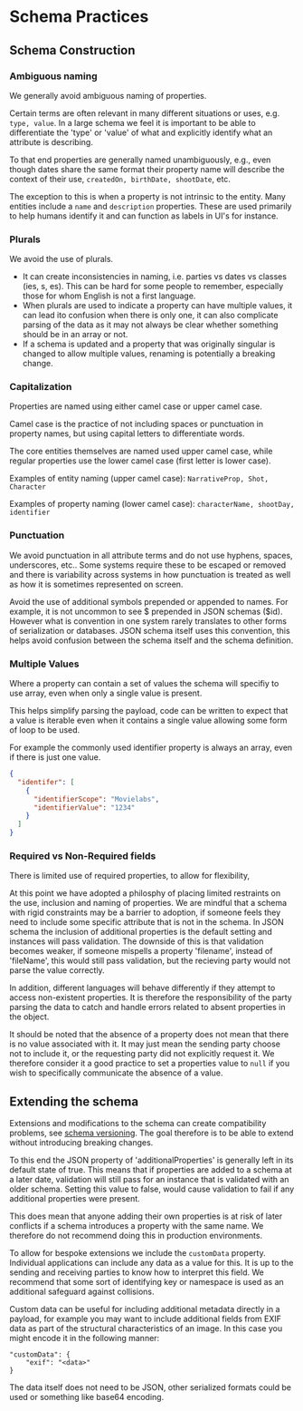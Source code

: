# Schema Practices

## Schema Construction

### **Ambiguous naming**
We generally avoid ambiguous naming of properties.

Certain terms are often relevant in many different situations or uses, e.g. ``type, value``. In a large schema we feel it is important to be able to differentiate the 'type' or 'value' of what and explicitly identify what an attribute is describing.

To that end properties are generally named unambiguously, e.g., even though dates share the same format their property name will describe the context of their use, ``createdOn, birthDate, shootDate``, etc.

The exception to this is when a property is not intrinsic to the entity. Many entities include a ``name`` and ``description`` properties. These are used primarily to help humans identify it and can function as labels in UI's for instance.

### **Plurals**
We avoid the use of plurals.

- It can create inconsistencies in naming, i.e. parties vs dates vs classes (ies, s, es). This can be hard for some people to remember, especially those for whom English is not a first language.
- When plurals are used to indicate a property can have multiple values, it can lead ito confusion when there is only one, it can also complicate parsing of the data as it may not always be clear whether something should be in an array or not.
- If a schema is updated and a property that was originally singular is changed to allow multiple values, renaming is potentially  a breaking change.

### **Capitalization**
Properties are named using either camel case or upper camel case.

Camel case is the practice of not including spaces or punctuation in property names, but using capital letters to differentiate words.

The core entities themselves are named used upper camel case, while regular properties use the lower camel case (first letter is lower case).

Examples of entity naming (upper camel case):
``NarrativeProp, Shot, Character``

Examples of property naming (lower camel case):
``characterName, shootDay, identifier``

### **Punctuation**
We avoid punctuation in all attribute terms and do not use hyphens, spaces, underscores, etc.. Some systems require these to be escaped or removed and there is variability across systems in how punctuation is treated as well as how it is sometimes represented on screen.

Avoid the use of additional symbols prepended or appended to names. For example, it is not uncommon to see $ prepended in JSON schemas ($id). However what is convention in one system rarely translates to other forms of serialization or databases. JSON schema itself uses this convention, this helps avoid confusion between the schema itself and the schema definition.

### **Multiple Values**
Where a property can contain a set of values the schema will specifiy to use array, even when only a single value is present.

This helps simplify parsing the payload, code can be written to expect that a value is iterable even when it contains a single value allowing some form of loop to be used.

For example the commonly used identifier property is always an array, even if there is just one value.
```json
{
  "identifer": [
    {
      "identifierScope": "Movielabs",
      "identifierValue": "1234"
    }
  ]
}
```


### Required vs Non-Required fields
There is limited use of required properties, to allow for flexibility,

At this point we have adopted a philosphy of placing limited restraints on the use, inclusion and naming of properties. We are mindful that a schema with rigid constraints may be a barrier to adoption, if someone feels they need to include some specific attribute that is not in the schema. In JSON schema the inclusion of additional properties is the default setting and instances will pass validation. The downside of this is that validation becomes weaker, if someone mispells a property 'filename', instead of 'fileName', this would still pass validation, but the recieving party would not parse the value correctly.

In addition, different languages will behave differently if they attempt to access non-existent properties. It is therefore the responsibility of the party parsing the data to catch and handle errors related to absent properties in the object.

It should be noted that the absence of a property does not mean that there is no value associated with it. It may just mean the sending party choose not to include it, or the requesting party did not explicitly request it. We therefore consider it a good practice to set a properties value to ``null`` if you wish to specifically communicate the absence of a value.

## Extending the schema
Extensions and modifications to the schema can create compatibility problems, see [schema versioning](Schema-Version.md). The goal therefore is to be able to extend without introducing breaking changes.

To this end the JSON property of 'additionalProperties' is generally left in its default state of true. This means that if properties are added to a schema at a later date, validation will still pass for an instance that is validated with an older schema. Setting this value to false, would cause validation to fail if any additional properties were present.

This does mean that anyone adding their own properties is at risk of later conflicts if a schema introduces a property with the same name. We therefore do not recommend doing this in production environments.

To allow for bespoke extensions we include the ``customData`` property. Individual applications can include any data as a value for this. It is up to the sending and receiving parties to know how to interpret this field. We recommend that some sort of identifying key or namespace is used as an additional safeguard against collisions.

Custom data can be useful for including additional metadata directly in a payload, for example you may want to include additional fields from EXIF data as part of the structural characteristics of an image. In this case you might encode it in the following manner:

```
"customData": {
	"exif": "<data>"
}
```

The data itself does not need to be JSON, other serialized formats could be used or something like base64 encoding.












